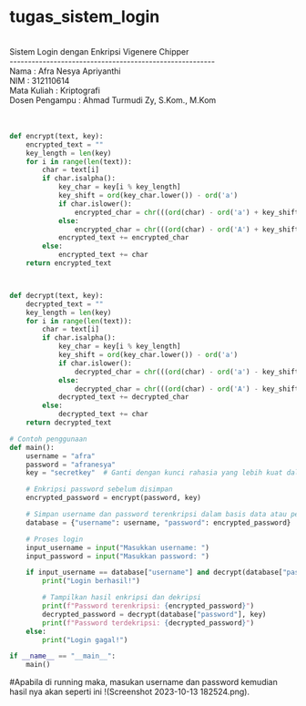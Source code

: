 # tugas_sistem_login 
<br>
Sistem Login dengan Enkripsi Vigenere Chipper <br>
-------------------------------------------------------- <br>
Nama              : Afra Nesya Apriyanthi <br>
NIM               : 312110614 <br>
Mata Kuliah       : Kriptografi <br>
Dosen Pengampu    : Ahmad Turmudi Zy, S.Kom., M.Kom <br>
<br>
<br>

```py
def encrypt(text, key):
    encrypted_text = ""
    key_length = len(key)
    for i in range(len(text)):
        char = text[i]
        if char.isalpha():
            key_char = key[i % key_length]
            key_shift = ord(key_char.lower()) - ord('a')
            if char.islower():
                encrypted_char = chr(((ord(char) - ord('a') + key_shift) % 26) + ord('a'))
            else:
                encrypted_char = chr(((ord(char) - ord('A') + key_shift) % 26) + ord('A'))
            encrypted_text += encrypted_char
        else:
            encrypted_text += char
    return encrypted_text



def decrypt(text, key):
    decrypted_text = ""
    key_length = len(key)
    for i in range(len(text)):
        char = text[i]
        if char.isalpha():
            key_char = key[i % key_length]
            key_shift = ord(key_char.lower()) - ord('a')
            if char.islower():
                decrypted_char = chr(((ord(char) - ord('a') - key_shift) % 26) + ord('a'))
            else:
                decrypted_char = chr(((ord(char) - ord('A') - key_shift) % 26) + ord('A'))
            decrypted_text += decrypted_char
        else:
            decrypted_text += char
    return decrypted_text

# Contoh penggunaan
def main():
    username = "afra"
    password = "afranesya"
    key = "secretkey"  # Ganti dengan kunci rahasia yang lebih kuat dalam aplikasi yang sebenarnya

    # Enkripsi password sebelum disimpan
    encrypted_password = encrypt(password, key)

    # Simpan username dan password terenkripsi dalam basis data atau penyimpanan yang aman
    database = {"username": username, "password": encrypted_password}

    # Proses login
    input_username = input("Masukkan username: ")
    input_password = input("Masukkan password: ")

    if input_username == database["username"] and decrypt(database["password"], key) == input_password:
        print("Login berhasil!")

        # Tampilkan hasil enkripsi dan dekripsi
        print(f"Password terenkripsi: {encrypted_password}")
        decrypted_password = decrypt(database["password"], key)
        print(f"Password terdekripsi: {decrypted_password}")
    else:
        print("Login gagal!")

if __name__ == "__main__":
    main()
```

#Apabila di running maka, masukan username dan password kemudian hasil nya akan seperti ini 
!(Screenshot 2023-10-13 182524.png).
